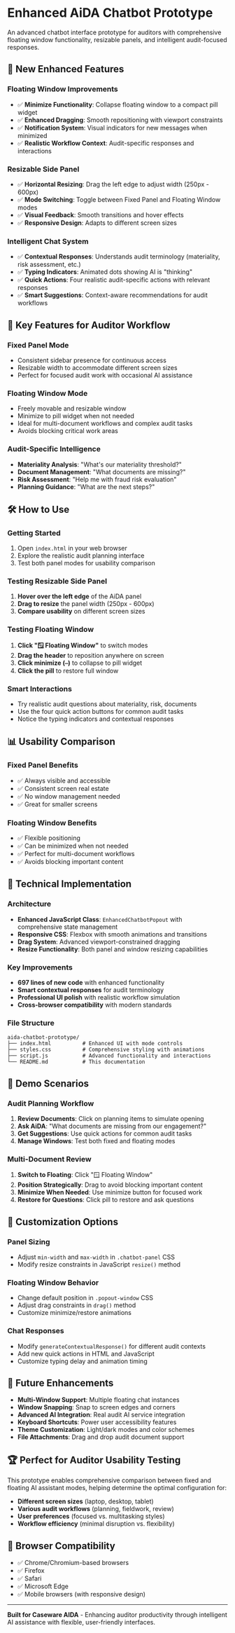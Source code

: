 # Enhanced AiDA Chatbot Prototype

An advanced chatbot interface prototype for auditors with comprehensive floating window functionality, resizable panels, and intelligent audit-focused responses.

## 🚀 **New Enhanced Features**

### **Floating Window Improvements**
- ✅ **Minimize Functionality**: Collapse floating window to a compact pill widget
- ✅ **Enhanced Dragging**: Smooth repositioning with viewport constraints
- ✅ **Notification System**: Visual indicators for new messages when minimized
- ✅ **Realistic Workflow Context**: Audit-specific responses and interactions

### **Resizable Side Panel**
- ✅ **Horizontal Resizing**: Drag the left edge to adjust width (250px - 600px)
- ✅ **Mode Switching**: Toggle between Fixed Panel and Floating Window modes
- ✅ **Visual Feedback**: Smooth transitions and hover effects
- ✅ **Responsive Design**: Adapts to different screen sizes

### **Intelligent Chat System**
- ✅ **Contextual Responses**: Understands audit terminology (materiality, risk assessment, etc.)
- ✅ **Typing Indicators**: Animated dots showing AI is "thinking"
- ✅ **Quick Actions**: Four realistic audit-specific actions with relevant responses
- ✅ **Smart Suggestions**: Context-aware recommendations for audit workflows

## 🎯 **Key Features for Auditor Workflow**

### **Fixed Panel Mode**
- Consistent sidebar presence for continuous access
- Resizable width to accommodate different screen sizes
- Perfect for focused audit work with occasional AI assistance

### **Floating Window Mode**
- Freely movable and resizable window
- Minimize to pill widget when not needed
- Ideal for multi-document workflows and complex audit tasks
- Avoids blocking critical work areas

### **Audit-Specific Intelligence**
- **Materiality Analysis**: "What's our materiality threshold?"
- **Document Management**: "What documents are missing?"
- **Risk Assessment**: "Help me with fraud risk evaluation"
- **Planning Guidance**: "What are the next steps?"

## 🛠️ **How to Use**

### **Getting Started**
1. Open `index.html` in your web browser
2. Explore the realistic audit planning interface
3. Test both panel modes for usability comparison

### **Testing Resizable Side Panel**
1. **Hover over the left edge** of the AiDA panel
2. **Drag to resize** the panel width (250px - 600px)
3. **Compare usability** on different screen sizes

### **Testing Floating Window**
1. **Click "🪟 Floating Window"** to switch modes
2. **Drag the header** to reposition anywhere on screen
3. **Click minimize (⎯)** to collapse to pill widget
4. **Click the pill** to restore full window

### **Smart Interactions**
- Try realistic audit questions about materiality, risk, documents
- Use the four quick action buttons for common audit tasks
- Notice the typing indicators and contextual responses

## 📊 **Usability Comparison**

### **Fixed Panel Benefits**
- ✅ Always visible and accessible
- ✅ Consistent screen real estate
- ✅ No window management needed
- ✅ Great for smaller screens

### **Floating Window Benefits**
- ✅ Flexible positioning
- ✅ Can be minimized when not needed
- ✅ Perfect for multi-document workflows
- ✅ Avoids blocking important content

## 🔧 **Technical Implementation**

### **Architecture**
- **Enhanced JavaScript Class**: `EnhancedChatbotPopout` with comprehensive state management
- **Responsive CSS**: Flexbox with smooth animations and transitions
- **Drag System**: Advanced viewport-constrained dragging
- **Resize Functionality**: Both panel and window resizing capabilities

### **Key Improvements**
- **697 lines of new code** with enhanced functionality
- **Smart contextual responses** for audit terminology
- **Professional UI polish** with realistic workflow simulation
- **Cross-browser compatibility** with modern standards

### **File Structure**
```
aida-chatbot-prototype/
├── index.html          # Enhanced UI with mode controls
├── styles.css          # Comprehensive styling with animations
├── script.js           # Advanced functionality and interactions
└── README.md           # This documentation
```

## 🌟 **Demo Scenarios**

### **Audit Planning Workflow**
1. **Review Documents**: Click on planning items to simulate opening
2. **Ask AiDA**: "What documents are missing from our engagement?"
3. **Get Suggestions**: Use quick actions for common audit tasks
4. **Manage Windows**: Test both fixed and floating modes

### **Multi-Document Review**
1. **Switch to Floating**: Click "🪟 Floating Window"
2. **Position Strategically**: Drag to avoid blocking important content
3. **Minimize When Needed**: Use minimize button for focused work
4. **Restore for Questions**: Click pill to restore and ask questions

## 🎨 **Customization Options**

### **Panel Sizing**
- Adjust `min-width` and `max-width` in `.chatbot-panel` CSS
- Modify resize constraints in JavaScript `resize()` method

### **Floating Window Behavior**
- Change default position in `.popout-window` CSS
- Adjust drag constraints in `drag()` method
- Customize minimize/restore animations

### **Chat Responses**
- Modify `generateContextualResponse()` for different audit contexts
- Add new quick actions in HTML and JavaScript
- Customize typing delay and animation timing

## 🚀 **Future Enhancements**

- **Multi-Window Support**: Multiple floating chat instances
- **Window Snapping**: Snap to screen edges and corners
- **Advanced AI Integration**: Real audit AI service integration
- **Keyboard Shortcuts**: Power user accessibility features
- **Theme Customization**: Light/dark modes and color schemes
- **File Attachments**: Drag and drop audit document support

## 🏆 **Perfect for Auditor Usability Testing**

This prototype enables comprehensive comparison between fixed and floating AI assistant modes, helping determine the optimal configuration for:
- **Different screen sizes** (laptop, desktop, tablet)
- **Various audit workflows** (planning, fieldwork, review)
- **User preferences** (focused vs. multitasking styles)
- **Workflow efficiency** (minimal disruption vs. flexibility)

## 📱 **Browser Compatibility**

- ✅ Chrome/Chromium-based browsers
- ✅ Firefox
- ✅ Safari
- ✅ Microsoft Edge
- ✅ Mobile browsers (with responsive design)

---

**Built for Caseware AIDA** - Enhancing auditor productivity through intelligent AI assistance with flexible, user-friendly interfaces. 